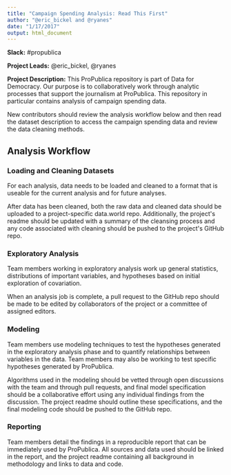 ```yaml
---
title: "Campaign Spending Analysis: Read This First"
author: "@eric_bickel and @ryanes"
date: "1/17/2017"
output: html_document
---
```


**Slack:** #propublica

**Project Leads:** @eric_bickel, @ryanes

**Project Description:** This ProPublica repository is part of Data for Democracy. Our purpose is to collaboratively work through analytic processes that support the journalism at ProPublica. This repository in particular contains analysis of campaign spending data.

New contributors should review the analysis workflow below and then read the dataset description to access the campaign spending data and review the data cleaning methods.

## Analysis Workflow

### Loading and Cleaning Datasets
For each analysis, data needs to be loaded and cleaned to a format that is useable for the current analysis and for future analyses.

After data has been cleaned, both the raw data and cleaned data should be uploaded to a project-specific data.world repo. Additionally, the project's readme should be updated with a summary of the cleansing process and any code associated with cleaning should be pushed to the project's GitHub repo.

### Exploratory Analysis
Team members working in exploratory analysis work up general statistics, distributions of important variables, and hypotheses based on initial exploration of covariation.

When an analysis job is complete, a pull request to the GitHub repo should be made to be edited by collaborators of the project or a committee of assigned editors.

### Modeling
Team members use modeling techniques to test the hypotheses generated in the exploratory analysis phase and to quantify relationships between variables in the data. Team members may also be working to test specific hypotheses generated by ProPublica.

Algorithms used in the modeling should be vetted through open discussions with the team and through pull requests, and final model specification should be a collaborative effort using any individual findings from the discussion. The project readme should outline these specifications, and the final modeling code should be pushed to the GitHub repo.

### Reporting
Team members detail the findings in a reproducible report that can be immediately used by ProPublica. All sources and data used should be linked in the report, and the project readme containing all background in methodology and links to data and code.
